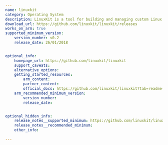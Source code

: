 ```yaml
---
name: linuxkit
category: Operating System
description: LinuxKit is a tool for building and managing custom Linux distributions that are optimized for containerized applications.
download_url: https://github.com/linuxkit/linuxkit/releases
works_on_arm: true
supported_minimum_version:
    version_number: v0.2
    release_date: 26/01/2018


optional_info:
    homepage_url: https://github.com/linuxkit/linuxkit
    support_caveats:
    alternative_options:
    getting_started_resources:
        arm_content: 
        partner_content: 
        official_docs: https://github.com/linuxkit/linuxkit?tab=readme-ov-file#getting-started
    arm_recommended_minimum_version:
        version_number: 
        release_date:


optional_hidden_info:
    release_notes__supported_minimum: https://github.com/linuxkit/linuxkit/releases/tag/v0.2
    release_notes__recommended_minimum:
    other_info: 
    
---
```

